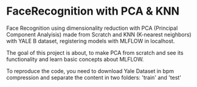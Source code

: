 # FaceRecognition with PCA & KNN

Face Recognition using dimensionality reduction with PCA (Principal Component Analyisis) made from Scratch and KNN (K-nearest neighbors) with YALE B dataset,
registering models with MLFLOW in localhost. 

The goal of this project is about, to make PCA from scratch and see its functionality and learn basic concepts about MLFLOW.

To reproduce the code, you need to download Yale Dataset in bpm compression and separate the content in two folders: 'train' and 'test'

